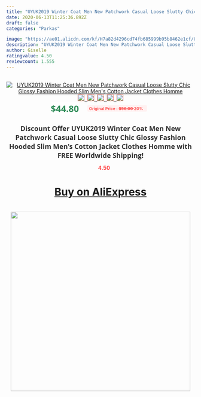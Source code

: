 ```yaml
---
title: "UYUK2019 Winter Coat Men New Patchwork Casual Loose Slutty Chic Glossy Fashion Hooded Slim Men's Cotton Jacket Clothes Homme"
date: 2020-06-13T11:25:36.892Z
draft: false
categories: "Parkas"

image: "https://ae01.alicdn.com/kf/H7a82d4296cd74fb685999b95b8462e1cf/UYUK2019-Winter-Coat-Men-New-Patchwork-Casual-Loose-Slutty-Chic-Glossy-Fashion-Hooded-Slim-Men-s.jpg"
description: "UYUK2019 Winter Coat Men New Patchwork Casual Loose Slutty Chic Glossy Fashion Hooded Slim Men's Cotton Jacket Clothes Homme"
author: Giselle
ratingvalue: 4.50
reviewcount: 1.555
---
```

<br>
<div style="text-align: center;">
<a href="https://s.click.aliexpress.com/e/_A5p1El" target="_blank" rel="nofollow noopener noreferrer"><img alt="UYUK2019 Winter Coat Men New Patchwork Casual Loose Slutty Chic Glossy Fashion Hooded Slim Men's Cotton Jacket Clothes Homme" class="magnifier-image" src="https://ae01.alicdn.com/kf/H7a82d4296cd74fb685999b95b8462e1cf/UYUK2019-Winter-Coat-Men-New-Patchwork-Casual-Loose-Slutty-Chic-Glossy-Fashion-Hooded-Slim-Men-s.jpg_640x640.jpg">
<br>
<img style="border:1px solid salmon" src="https://ae01.alicdn.com/kf/H7a82d4296cd74fb685999b95b8462e1cf/UYUK2019-Winter-Coat-Men-New-Patchwork-Casual-Loose-Slutty-Chic-Glossy-Fashion-Hooded-Slim-Men-s.jpg_120x120.jpg">&nbsp;&nbsp;<img style="border:1px solid salmon" src="https://ae01.alicdn.com/kf/H130bb80606854a82ac345122934f8749z/UYUK2019-Winter-Coat-Men-New-Patchwork-Casual-Loose-Slutty-Chic-Glossy-Fashion-Hooded-Slim-Men-s.jpg_120x120.jpg">&nbsp;&nbsp;<img style="border:1px solid salmon" src="https://ae01.alicdn.com/kf/H102f37d309c249c19319ce10a88c8657f/UYUK2019-Winter-Coat-Men-New-Patchwork-Casual-Loose-Slutty-Chic-Glossy-Fashion-Hooded-Slim-Men-s.jpg_120x120.jpg">&nbsp;&nbsp;<img style="border:1px solid salmon" src="_120x120.jpg">&nbsp;&nbsp;<img style="border:1px solid salmon" src="https://ae01.alicdn.com/kf/Hb3014f289783438e9ca39388c8f822a3u/UYUK2019-Winter-Coat-Men-New-Patchwork-Casual-Loose-Slutty-Chic-Glossy-Fashion-Hooded-Slim-Men-s.jpg_120x120.jpg"></a></div><br0>
<div style="text-align: center;"><span style="background-color: white; border: 0px; box-sizing: border-box; color: seagreen; display: inline-block; font-family: &quot;open sans&quot; , &quot;arial&quot; , &quot;helvetica&quot; , sans-serif , &quot;heiti&quot;; font-size: 24px; font-stretch: inherit; font-weight: 700; line-height: inherit; margin: 0px 10px 0px 0px; padding: 0px; vertical-align: middle;">$44.80 </span>
<span style="background: rgb(255 , 241 , 241); border-radius: 3px; border: 0px; box-sizing: border-box; color: #ff4747; display: inline-block; font-family: inherit; font-size: 12px; font-stretch: inherit; font-style: inherit; font-variant: inherit; font-weight: 600; line-height: inherit; margin: 0px; padding: 2px 5px; transform: scale(0.9); vertical-align: middle;">Original Price : <b style="text-decoration: line-through;">$56.00 </b> 20%&nbsp;&nbsp;</span></div>
<h1 style="color: #333333; display: inline-block; font-family: &quot;open sans&quot; , &quot;arial&quot; , &quot;helvetica&quot; , sans-serif , &quot;heiti&quot;; font-size: 18px; font-stretch: inherit; font-weight: 700; text-align: center;">Discount Offer UYUK2019 Winter Coat Men New Patchwork Casual Loose Slutty Chic Glossy Fashion Hooded Slim Men's Cotton Jacket Clothes Homme with FREE Worldwide Shipping!</h1>
<div style="color: #ff4747; text-align: center;">
<img src="https://4.bp.blogspot.com/-M0ZcTcb-5uY/XleCXlxnR4I/AAAAAAAAAEc/OrjgMkXV1oMQFaCRZj5HQwOCBcu3w1FegCPcBGAYYCw/s1600/star.png" style="height: 15px;">&nbsp;<b>4.50</b></div>
<div class="button_cont" align="center"><a class="buynow_a" href="https://s.click.aliexpress.com/e/_A5p1El" target="_blank" rel="nofollow noopener noreferrer"><H1>Buy on AliExpress</H1></a></div><br>
<div class="separator" style="clear: both; text-align: center;">
<img src="https://lh3.googleusercontent.com/-pTy5HemUv9M/XlePHvY0dAI/AAAAAAAAAE4/0nX5iRUoIWY8eMW9Dpxeirr157OZliDIgCLcBGAsYHQ/s1600/badge.gif" width="480">
</div>
